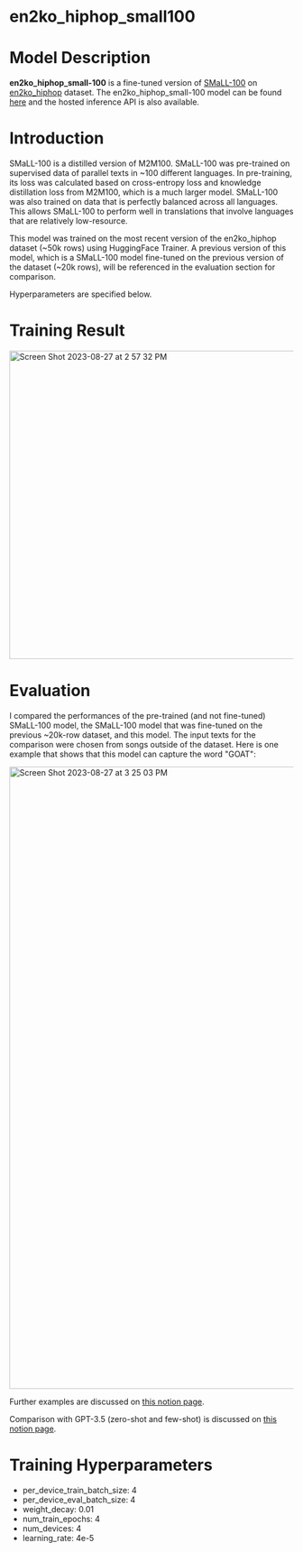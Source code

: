 # en2ko_hiphop_small100

# Model Description
**en2ko_hiphop_small-100** is a fine-tuned version of [SMaLL-100](https://huggingface.co/alirezamsh/small100) on [en2ko_hiphop](https://huggingface.co/datasets/sungmogi/en2ko_hiphop) dataset. 
The en2ko_hiphop_small-100 model can be found [here](https://huggingface.co/sungmogi/en2ko_hiphop_small-100) and the hosted inference API is also available. 

# Introduction
SMaLL-100 is a distilled version of M2M100. SMaLL-100 was pre-trained on supervised data of parallel texts in ~100 different languages. In pre-training, its loss was calculated based on cross-entropy loss and knowledge distillation loss from M2M100, which is a much larger model. SMaLL-100 was also trained on data that is perfectly balanced across all languages. This allows SMaLL-100 to perform well in translations that involve languages that are relatively low-resource. 

This model was trained on the most recent version of the en2ko_hiphop dataset (~50k rows) using HuggingFace Trainer. A previous version of this model, which is a SMaLL-100 model fine-tuned on the previous version of the dataset (~20k rows), will be referenced in the evaluation section for comparison. 

Hyperparameters are specified below. 

# Training Result

<img width="547" alt="Screen Shot 2023-08-27 at 2 57 32 PM" src="https://github.com/sungmogi/en2ko_hiphop_small100/assets/131221622/d9660c55-4461-4f5b-9417-d3b6d47acebe">

# Evaluation
I compared the performances of the pre-trained (and not fine-tuned) SMaLL-100 model, the SMaLL-100 model that was fine-tuned on the previous ~20k-row dataset, and this model. The input texts for the comparison were chosen from songs outside of the dataset. Here is one example that shows that this model can capture the word "GOAT":

<img width="1104" alt="Screen Shot 2023-08-27 at 3 25 03 PM" src="https://github.com/sungmogi/en2ko_hiphop_small100/assets/131221622/23742896-42e2-433e-9404-5c6f19f8e0ee">

Further examples are discussed on [this notion page](https://complete-cowbell-18a.notion.site/Aug-2023-Fine-Tuning-En2Ko-Translation-Models-Part-2-afa6079679a440e58ff301fefe1eedc3?pvs=4). 

Comparison with GPT-3.5 (zero-shot and few-shot) is discussed on [this notion page](https://complete-cowbell-18a.notion.site/Sep-2023-Zero-Shot-Few-Shot-Translation-with-GPT-3-5-76752b2ffee04f469332b373de73bfa1?pvs=4).

# Training Hyperparameters
- per_device_train_batch_size: 4
- per_device_eval_batch_size: 4
- weight_decay: 0.01
- num_train_epochs: 4
- num_devices: 4
- learning_rate: 4e-5
